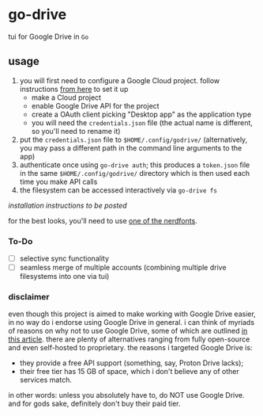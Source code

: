 # go-drive

tui for Google Drive in `Go`

## usage

1. you will first need to configure a Google Cloud project. follow instructions [from here](https://developers.google.com/workspace/drive/api/quickstart/go) to set it up
    - make a Cloud project
    - enable Google Drive API for the project
    - create a OAuth client picking "Desktop app" as the application type
    - you will need the `credentials.json` file (the actual name is different, so you'll need to rename it)
2. put the `credentials.json` file to `$HOME/.config/godrive/` (alternatively, you may pass a different path in the command line arguments to the app)
3. authenticate once using `go-drive auth`; this produces a `token.json` file in the same `$HOME/.config/godrive/` directory which is then used each time you make API calls
4. the filesystem can be accessed interactively via `go-drive fs`

*installation instructions to be posted*

for the best looks, you'll need to use [one of the nerdfonts](https://www.nerdfonts.com).

### To-Do

- [ ] selective sync functionality
- [ ] seamless merge of multiple accounts (combining multiple drive filesystems into one via tui)

### disclaimer

even though this project is aimed to make working with Google Drive easier, in no way do i endorse using Google Drive in general. i can think of myriads of reasons on why not to use Google Drive, some of which are outlined [in this article](https://proton.me/blog/is-google-drive-secure). there are plenty of alternatives ranging from fully open-source and even self-hosted to proprietary. the reasons i targeted Google Drive is:
- they provide a free API support (something, say, Proton Drive lacks);
- their free tier has 15 GB of space, which i don't believe any of other services match.

in other words: unless you absolutely have to, do NOT use Google Drive. and for gods sake, definitely don't buy their paid tier.
